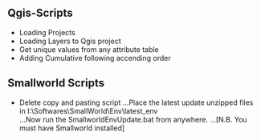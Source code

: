 ## Qgis-Scripts
- Loading Projects
- Loading Layers to Qgis project
- Get unique values from any attribute table
- Adding Cumulative following accending order

## Smallworld Scripts
- Delete copy and pasting script
...Place the latest update unzipped files in I:\Softwares\SmallWorld\Env\latest_env\
...Now run the SmallworldEnvUpdate.bat from anywhere.
...[N.B. You must have Smallworld installed]
